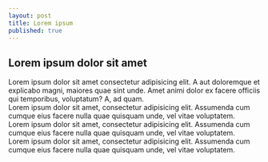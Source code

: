 ```yaml
---
layout: post
title: Lorem ipsum
published: true
---
```



## Lorem ipsum dolor sit amet

Lorem ipsum dolor sit amet consectetur adipisicing elit. A aut doloremque et explicabo magni, maiores quae sint unde. Amet animi dolor ex facere officiis qui temporibus, voluptatum? A, ad quam.  
Lorem ipsum dolor sit amet, consectetur adipisicing elit. Assumenda cum cumque eius facere nulla quae quisquam unde, vel vitae voluptatem.  
Lorem ipsum dolor sit amet, consectetur adipisicing elit. Assumenda cum cumque eius facere nulla quae quisquam unde, vel vitae voluptatem.  
Lorem ipsum dolor sit amet, consectetur adipisicing elit. Assumenda cum cumque eius facere nulla quae quisquam unde, vel vitae voluptatem.
